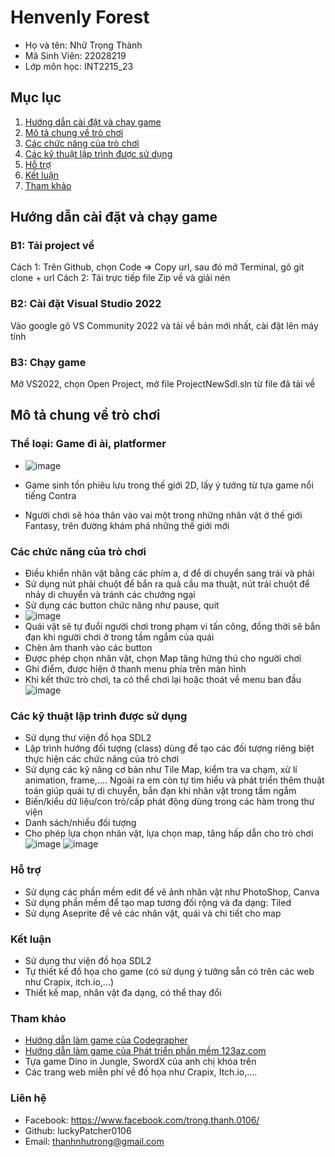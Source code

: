 # Henvenly Forest
* Họ và tên: Nhữ Trọng Thành
* Mã Sinh Viên: 22028219
* Lớp môn học: INT2215_23
## Mục lục 
1. [Hướng dẫn cài đặt và chạy game](#Hướng-dẫn-cài-đặt-và-chạy-game)
2. [Mô tả chung về trò chơi](#mô-tả-chung-về-trò-chơi)
3. [Các chức năng của trò chơi](#các-chức-năng-của-trò-chơi)
4. [Các kỹ thuật lập trình được sử dụng](#các-kỹ-thuật-lập-trình-được-sử-dụng)
5. [Hỗ trợ](#Hỗ-trợ)
6. [Kết luận](#Kết-luận)
7. [Tham khảo](#tham-khảo)
## Hướng dẫn cài đặt và chạy game
### B1: Tải project về
Cách 1: Trên Github, chọn Code => Copy url, sau đó mở Terminal, gõ git clone + url
Cách 2: Tải trực tiếp file Zip về và giải nén
### B2: Cài đặt Visual Studio 2022
Vào google gõ VS Community 2022 và tải về bản mới nhất, cài đặt lên máy tính
### B3: Chạy game
Mở VS2022, chọn Open Project, mở file ProjectNewSdl.sln từ file đã tải về
## Mô tả chung về trò chơi
### Thể loại: Game đi ải, platformer
* ![image](https://github.com/Thanhnhutrong0106/Baitaplon/assets/126070350/7f0f5d11-387b-4b95-ba1d-ef591a02a5f1)

* Game sinh tồn phiêu lưu trong thế giới 2D, lấy ý tưởng từ tựa game nổi tiếng Contra
* Người chơi sẽ hóa thân vào vai một trong những nhân vật ở thế giới Fantasy, trên đường khám phá những thế giới mới

### Các chức năng của trò chơi
* Điều khiển nhân vật bằng các phím a, d để di chuyển sang trái và phải
* Sử dụng nút phải chuột để bắn ra quả cầu ma thuật, nút trái chuột để nhảy di chuyển và tránh các chướng ngại
* Sử dụng các button chức năng như pause, quit
* ![image](https://github.com/Thanhnhutrong0106/Baitaplon/assets/126070350/22f681e7-32c3-4c6c-9ec8-d32a4df4351e)
* Quái vật sẽ tự đuổi người chơi trong phạm vi tấn công, đồng thời sẽ bắn đạn khi người chơi ở trong tầm ngắm của quái
* Chèn âm thanh vào các button
* Được phép chọn nhân vật, chọn Map tăng hứng thú cho người chơi
* Ghi điểm, được hiện ở thanh menu phía trên màn hình
* Khi kết thức trò chơi, ta có thể chơi lại hoặc thoát về menu ban đầu ![image](https://github.com/Thanhnhutrong0106/Baitaplon/assets/126070350/adeabedc-70f1-4720-9e5e-ccef2fead2de)

### Các kỹ thuật lập trình được sử dụng
* Sử dụng thư viện đồ họa SDL2
* Lập trình hướng đối tượng (class) dùng để tạo các đối tượng riêng biệt thực hiện các chức năng của trò chơi
* Sử dụng các kỹ năng cơ bản như Tile Map, kiểm tra va chạm, xử lí animation, frame,.... Ngoài ra em còn tự tìm hiểu và phát triển thêm thuật toán giúp quái tự di chuyển, bắn đạn khi nhân vật trong tầm ngắm
* Biến/kiểu dữ liệu/con trỏ/cấp phát động dùng trong các hàm trong thư viện
* Danh sách/nhiều đối tượng
* Cho phép lựa chọn nhân vật, lựa chọn map, tăng hấp dẫn cho trò chơi ![image](https://github.com/Thanhnhutrong0106/Baitaplon/assets/126070350/33a0a974-6056-4c86-9456-5216bd9e84b2)
![image](https://github.com/Thanhnhutrong0106/Baitaplon/assets/126070350/41d956d5-5144-4103-8834-0751e0d02f69)

### Hỗ trợ
* Sử dụng các phần mềm edit để vẽ ảnh nhân vật như PhotoShop, Canva
* Sử dụng phần mềm để tạo map tương đối rộng và đa dạng: Tiled
* Sử dụng Aseprite để vẽ các nhân vật, quái và chi tiết cho map
### Kết luận
* Sử dụng thư viện đồ họa SDL2
* Tự thiết kế đồ họa cho game (có sử dụng ý tưởng sẵn có trên các web như Crapix, itch.io,...)
* Thiết kế map, nhân vật đa dạng, có thể thay đổi
### Tham khảo
* [Hướng dẫn làm game của Codegrapher](https://www.youtube.com/watch?v=KsG6dJlLBDw&list=PL2RPjWnJduNmXHRYwdtublIPdlqocBoLS)
* [Hướng dẫn làm game của Phát triển phần mềm 123az.com](https://www.youtube.com/watch?v=k1JGvJU707k&list=PLR7NDiX0QsfQQ2iFXsXepwH46wf3D4Y4C)
* Tựa game Dino in Jungle, SwordX của anh chị khóa trên
* Các trang web miễn phí về đồ họa như Crapix, Itch.io,....
### Liên hệ
* Facebook: https://www.facebook.com/trong.thanh.0106/
* Github: luckyPatcher0106
* Email: thanhnhutrong@gmail.com
